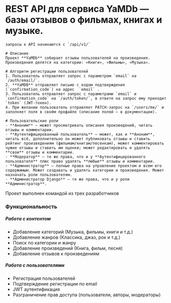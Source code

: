 # REST API для сервиса YaMDb — базы отзывов о фильмах, книгах и музыке.

    запросы к API начинаются с `/api/v1/`

    # Описание
    Проект **YaMDb** собирает отзывы пользователей на произведения. Произведения делятся на категории: «Книги», «Фильмы», «Музыка».

    # Алгоритм регистрации пользователей
    1. Пользователь отправляет запрос с параметром `email` на `/auth/email/`.
    2. **YaMDB** отправляет письмо с кодом подтверждения (`confirmation_code`) на адрес  `email` .
    3. Пользователь отправляет запрос с параметрами `email` и `confirmation_code` на `/auth/token/`, в ответе на запрос ему приходит `token` (JWT-токен).
    4. При желании пользователь отправляет PATCH-запрос на `/users/me/` и заполняет поля в своём профайле (описание полей — в документации).

    # Пользовательские роли
    - **Аноним** — может просматривать описания произведений, читать отзывы и комментарии.
    - **Аутентифицированный пользователь** — может, как и **Аноним**, читать всё, дополнительно он может публиковать отзывы и ставить рейтинг произведениям (фильмам/книгам/песенкам), может комментировать чужие отзывы и ставить им оценки; может редактировать и удалять **свои** отзывы и комментарии.
    - **Модератор** — те же права, что и у **Аутентифицированного пользователя** плюс право удалять **любые** отзывы и комментарии.
    - **Администратор** — полные права на управление проектом и всем его содержимым. Может создавать и удалять категории и произведения. Может назначать роли пользователям.
    - **Администратор Django** — те же права, что и у роли **Администратор**.

Проект выполнен командой из трех разработчиков

### Функциональность

##### Работа с контентом
- Добавление категорий (Музыка, фильмы, книги и т.д.)
- Добавление жанров (Классика, джаз, рок и т.д.)
- Поиск по категории и жанру
- Добавление произведений (Книга, фильм, песня)
- Добавление отзывов к произведениям

##### Работа с пользователями
- Регистрация пользователей
- Подтверждение регистрации по email 
- JWT аутентификация
- Разграничение прав доступа (пользователи, авторы, модераторы)

